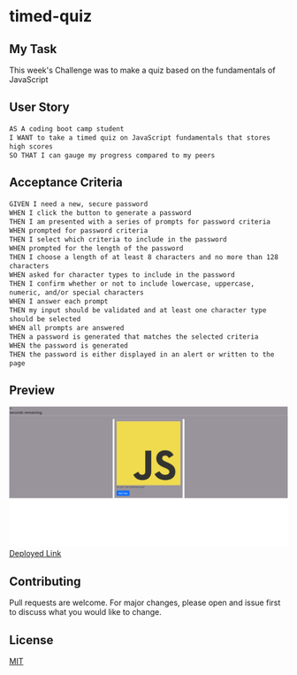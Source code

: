 # timed-quiz

## My Task

This week's Challenge was to make a quiz based on the fundamentals of JavaScript


## User Story

```
AS A coding boot camp student
I WANT to take a timed quiz on JavaScript fundamentals that stores high scores
SO THAT I can gauge my progress compared to my peers

```

## Acceptance Criteria

```
GIVEN I need a new, secure password
WHEN I click the button to generate a password
THEN I am presented with a series of prompts for password criteria
WHEN prompted for password criteria
THEN I select which criteria to include in the password
WHEN prompted for the length of the password
THEN I choose a length of at least 8 characters and no more than 128 characters
WHEN asked for character types to include in the password
THEN I confirm whether or not to include lowercase, uppercase, numeric, and/or special characters
WHEN I answer each prompt
THEN my input should be validated and at least one character type should be selected
WHEN all prompts are answered
THEN a password is generated that matches the selected criteria
WHEN the password is generated
THEN the password is either displayed in an alert or written to the page
```


## Preview
![preview image](./assets/images/screencapture-janiece-lewis-github-io-timed-quiz-2023-02-21-23_22_55.png)
[Deployed Link]()

## Contributing
Pull requests are welcome. For major changes, please open and issue first to discuss what you would like to change.


## License
[MIT](https://choosealicense.com/licenses/mit/)
